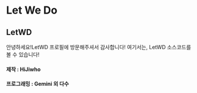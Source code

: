 # Let We Do
## LetWD

안녕하세요!LetWD 프로필에 방문해주셔서 감사합니다!
여기서는, LetWD 소스코드를 볼 수 있습니다!

#### 제작 : HiJiwho
#### 프로그래밍 : Gemini 외 다수

